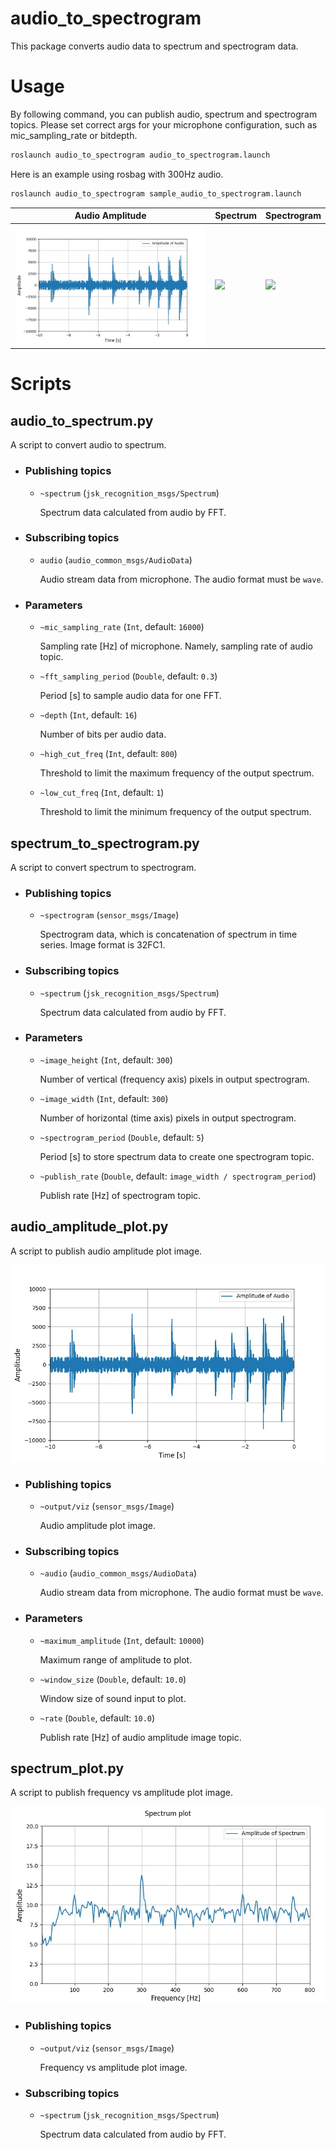 # audio_to_spectrogram

This package converts audio data to spectrum and spectrogram data.

# Usage
By following command, you can publish audio, spectrum and spectrogram topics. Please set correct args for your microphone configuration, such as mic\_sampling\_rate or bitdepth.

```bash
roslaunch audio_to_spectrogram audio_to_spectrogram.launch
```

Here is an example using rosbag with 300Hz audio.
```bash
roslaunch audio_to_spectrogram sample_audio_to_spectrogram.launch
```

|Audio Amplitude|Spectrum|Spectrogram|
|---|---|---|
|<img src="docs/images/audio_amplitude.jpg" width="429">|![](https://user-images.githubusercontent.com/19769486/82075694-9a7ac300-9717-11ea-899c-db6119a76d52.png)|![](https://user-images.githubusercontent.com/19769486/82075685-96e73c00-9717-11ea-9abc-e6e74104d666.png)|

# Scripts

## audio_to_spectrum.py
  A script to convert audio to spectrum.

  - ### Publishing topics

    - `~spectrum` (`jsk_recognition_msgs/Spectrum`)

      Spectrum data calculated from audio by FFT.

  - ### Subscribing topics
    - `audio` (`audio_common_msgs/AudioData`)

      Audio stream data from microphone. The audio format must be `wave`.

  - ### Parameters
    - `~mic_sampling_rate` (`Int`, default: `16000`)

      Sampling rate [Hz] of microphone. Namely, sampling rate of audio topic.

    - `~fft_sampling_period` (`Double`, default: `0.3`)

      Period [s] to sample audio data for one FFT.

    - `~depth` (`Int`, default: `16`)

      Number of bits per audio data.

    - `~high_cut_freq` (`Int`, default: `800`)

      Threshold to limit the maximum frequency of the output spectrum.

    - `~low_cut_freq` (`Int`, default: `1`)

      Threshold to limit the minimum frequency of the output spectrum.

## spectrum_to_spectrogram.py
  A script to convert spectrum to spectrogram.

  - ### Publishing topics
    - `~spectrogram` (`sensor_msgs/Image`)

      Spectrogram data, which is concatenation of spectrum in time series. Image format is 32FC1.

  - ### Subscribing topics
    - `~spectrum` (`jsk_recognition_msgs/Spectrum`)

      Spectrum data calculated from audio by FFT.

  - ### Parameters
    - `~image_height` (`Int`, default: `300`)

      Number of vertical (frequency axis) pixels in output spectrogram.

    - `~image_width` (`Int`, default: `300`)

      Number of horizontal (time axis) pixels in output spectrogram.

    - `~spectrogram_period` (`Double`, default: `5`)

      Period [s] to store spectrum data to create one spectrogram topic.

    - `~publish_rate` (`Double`, default: `image_width / spectrogram_period`)

      Publish rate [Hz] of spectrogram topic.

## audio_amplitude_plot.py

  A script to publish audio amplitude plot image.

![](docs/images/audio_amplitude.jpg)

  - ### Publishing topics

    - `~output/viz` (`sensor_msgs/Image`)

      Audio amplitude plot image.

  - ### Subscribing topics

    - `~audio` (`audio_common_msgs/AudioData`)

      Audio stream data from microphone. The audio format must be `wave`.

  - ### Parameters
    - `~maximum_amplitude` (`Int`, default: `10000`)

      Maximum range of amplitude to plot.

    - `~window_size` (`Double`, default: `10.0`)

      Window size of sound input to plot.

    - `~rate` (`Double`, default: `10.0`)

      Publish rate [Hz] of audio amplitude image topic.

## spectrum_plot.py

  A script to publish frequency vs amplitude plot image.

![](docs/images/spectrum.jpg)

  - ### Publishing topics

    - `~output/viz` (`sensor_msgs/Image`)

      Frequency vs amplitude plot image.

  - ### Subscribing topics

    - `~spectrum` (`jsk_recognition_msgs/Spectrum`)

      Spectrum data calculated from audio by FFT.
